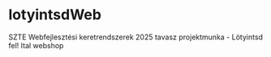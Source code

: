 # lotyintsdWeb
 SZTE Webfejlesztési keretrendszerek 2025 tavasz projektmunka - Lötyintsd fel! Ital webshop
